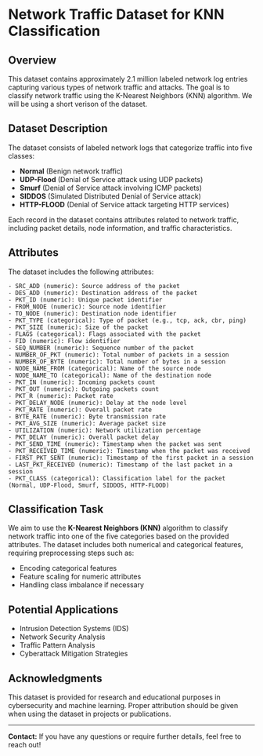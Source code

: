 # Network Traffic Dataset for KNN Classification

## Overview
This dataset contains approximately 2.1 million labeled network log entries capturing various types of network traffic and attacks. The goal is to classify network traffic using the K-Nearest Neighbors (KNN) algorithm. We will be using a short verison of the dataset.

## Dataset Description
The dataset consists of labeled network logs that categorize traffic into five classes:

- **Normal** (Benign network traffic)
- **UDP-Flood** (Denial of Service attack using UDP packets)
- **Smurf** (Denial of Service attack involving ICMP packets)
- **SIDDOS** (Simulated Distributed Denial of Service attack)
- **HTTP-FLOOD** (Denial of Service attack targeting HTTP services)

Each record in the dataset contains attributes related to network traffic, including packet details, node information, and traffic characteristics.

## Attributes
The dataset includes the following attributes:

```
- SRC_ADD (numeric): Source address of the packet
- DES_ADD (numeric): Destination address of the packet
- PKT_ID (numeric): Unique packet identifier
- FROM_NODE (numeric): Source node identifier
- TO_NODE (numeric): Destination node identifier
- PKT_TYPE (categorical): Type of packet (e.g., tcp, ack, cbr, ping)
- PKT_SIZE (numeric): Size of the packet
- FLAGS (categorical): Flags associated with the packet
- FID (numeric): Flow identifier
- SEQ_NUMBER (numeric): Sequence number of the packet
- NUMBER_OF_PKT (numeric): Total number of packets in a session
- NUMBER_OF_BYTE (numeric): Total number of bytes in a session
- NODE_NAME_FROM (categorical): Name of the source node
- NODE_NAME_TO (categorical): Name of the destination node
- PKT_IN (numeric): Incoming packets count
- PKT_OUT (numeric): Outgoing packets count
- PKT_R (numeric): Packet rate
- PKT_DELAY_NODE (numeric): Delay at the node level
- PKT_RATE (numeric): Overall packet rate
- BYTE_RATE (numeric): Byte transmission rate
- PKT_AVG_SIZE (numeric): Average packet size
- UTILIZATION (numeric): Network utilization percentage
- PKT_DELAY (numeric): Overall packet delay
- PKT_SEND_TIME (numeric): Timestamp when the packet was sent
- PKT_RECEIVED_TIME (numeric): Timestamp when the packet was received
- FIRST_PKT_SENT (numeric): Timestamp of the first packet in a session
- LAST_PKT_RECEIVED (numeric): Timestamp of the last packet in a session
- PKT_CLASS (categorical): Classification label for the packet (Normal, UDP-Flood, Smurf, SIDDOS, HTTP-FLOOD)
```

## Classification Task
We aim to use the **K-Nearest Neighbors (KNN)** algorithm to classify network traffic into one of the five categories based on the provided attributes. The dataset includes both numerical and categorical features, requiring preprocessing steps such as:

- Encoding categorical features
- Feature scaling for numeric attributes
- Handling class imbalance if necessary


## Potential Applications
- Intrusion Detection Systems (IDS)
- Network Security Analysis
- Traffic Pattern Analysis
- Cyberattack Mitigation Strategies

## Acknowledgments
This dataset is provided for research and educational purposes in cybersecurity and machine learning. Proper attribution should be given when using the dataset in projects or publications.

---
**Contact:** If you have any questions or require further details, feel free to reach out!

